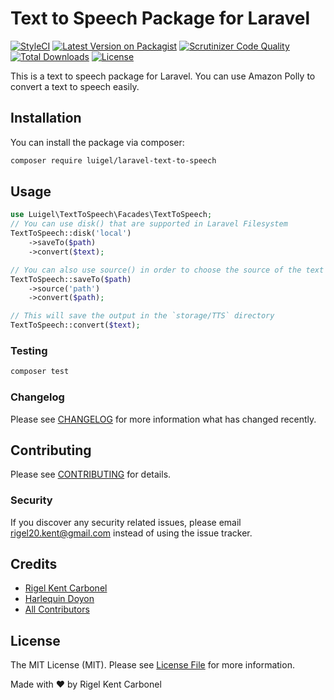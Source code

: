 # Text to Speech Package for Laravel
[![StyleCI](https://github.styleci.io/repos/264186668/shield?branch=master)](https://github.styleci.io/repos/264186668)
[![Latest Version on Packagist](https://img.shields.io/packagist/v/luigel/laravel-text-to-speech.svg?style=flat-square)](https://packagist.org/packages/luigel/laravel-text-to-speech)
[![Scrutinizer Code Quality](https://scrutinizer-ci.com/g/luigel/laravel-text-to-speech/badges/quality-score.png?b=master)](https://scrutinizer-ci.com/g/luigel/laravel-text-to-speech/?branch=master)
[![Total Downloads](https://img.shields.io/packagist/dt/luigel/laravel-text-to-speech.svg?style=flat-square)](https://packagist.org/packages/luigel/laravel-text-to-speech)
[![License](https://img.shields.io/github/license/luigel/laravel-text-to-speech.svg?style=flat-square)](https://github.com/luigel/laravel-text-to-speech/blob/master/LICENSE.md)
<!-- [
[![Build Status](https://img.shields.io/travis/luigel/laravel-amazon-polly/master.svg?style=flat-square)](https://travis-ci.org/luigel/laravel-amazon-polly)
 -->

This is a text to speech package for Laravel. You can use Amazon Polly to convert a text to speech easily.

## Installation

You can install the package via composer:

```bash
composer require luigel/laravel-text-to-speech
```

## Usage

``` php
use Luigel\TextToSpeech\Facades\TextToSpeech;
// You can use disk() that are supported in Laravel Filesystem
TextToSpeech::disk('local')
    ->saveTo($path)
    ->convert($text);
```
``` php
// You can also use source() in order to choose the source of the text to be converted
TextToSpeech::saveTo($path)
    ->source('path')
    ->convert($path);
```
``` php
// This will save the output in the `storage/TTS` directory
TextToSpeech::convert($text);
```

### Testing

``` bash
composer test
```

### Changelog

Please see [CHANGELOG](CHANGELOG.md) for more information what has changed recently.

## Contributing

Please see [CONTRIBUTING](CONTRIBUTING.md) for details.

### Security

If you discover any security related issues, please email rigel20.kent@gmail.com instead of using the issue tracker.

## Credits

- [Rigel Kent Carbonel](https://github.com/luigel)
- [Harlequin Doyon](https://github.com/harlekoy)
- [All Contributors](../../contributors)

## License

The MIT License (MIT). Please see [License File](LICENSE.md) for more information.

Made with ❤️ by Rigel Kent Carbonel
